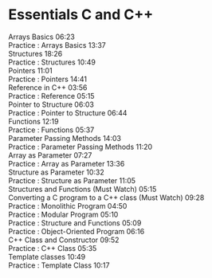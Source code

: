 # Essentials C and C++
Arrays Basics
06:23  
Practice : Arrays Basics
13:37  
Structures
18:26  
Practice : Structures
10:49  
Pointers
11:01  
Practice : Pointers
14:41  
Reference in C++
03:56  
Practice : Reference
05:15  
Pointer to Structure
06:03  
Practice : Pointer to Structure
06:44  
Functions
12:19  
Practice : Functions
05:37  
Parameter Passing Methods
14:03  
Practice : Parameter Passing Methods
11:20  
Array as Parameter
07:27  
Practice : Array as Parameter
13:36  
Structure as Parameter
10:32  
Practice : Structure as Parameter
11:05  
Structures and Functions (Must Watch)
05:15  
Converting a C program to a C++ class (Must Watch)
09:28  
Practice : Monolithic Program
04:50  
Practice : Modular Program
05:10  
Practice : Structure and Functions
05:09  
Practice : Object-Oriented Program
06:16  
C++ Class and Constructor
09:52  
Practice : C++ Class
05:35  
Template classes
10:49  
Practice : Template Class
10:17  
